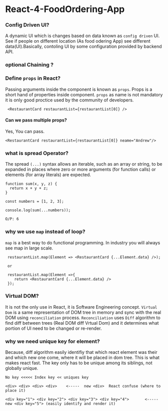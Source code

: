 # React-4-FoodOrdering-App

### Config Driven UI? 
A dynamic UI which is changes based on data known as `config driven` UI. See if people on different location (As food odering App) see different data(UI).Basically, contoling UI by some configuration provided by backend API.

### optional Chaining ?


### Define `props` in React?
Passing arguments inside the component is known as `props`. Props is a short hand of properties inside component. `props` as name is not mandatory it is only good proctice used by the community of developers.

```
 <RestaurantCard restaurantList={restaurantList[0]} />

```
#### Can we pass multiple props? 
Yes, You can pass.

```
<RestaurantCard restaurantList={restaurantList[0]} neame="Andrew"/>
```

### what is spread Operator?
The spread `(...)` syntax allows an iterable, such as an array or string, to be expanded in places where zero or more arguments (for function calls) or elements (for array literals) are expected.

```
function sum(x, y, z) {
  return x + y + z;
}

const numbers = [1, 2, 3];

console.log(sum(...numbers));

O/P: 6

```

### why we use `map` instead of loop?
`map` is a best way to do functional programming. In industry you will always see map in large scale.

```
 restaurantList.map(Element => <RestaurantCard {...Element.data} />);

 or

 restaurantList.map(Element =>{
    return <RestaurantCard {...Element.data} />
 });

```

### Virtual DOM? 
It is not the only use in React, it is Software Engineering concept. `Virtual Dom` is a same representation of DOM tree in memory and sync with the real DOM using `reconciliation` process.
`Reconciliation` uses `Diff` algorithm to find diff between trees (Real DOM diff Vrtual Dom) and it determines what portion of UI need to be changed or re-render.

### why we need unique key for element? 
Because, diff algorithm easily identifiy that which react element was their and which new one come, where it will be placed in dom tree. This is what makes react fast.
The key only has to be unique among its siblings, not globally unique.

`No key <<<<< Index key << uniques key`

```
<div> <div> <div> <div>    <-----  new <div>  React confuse (where to place it) 

<div key="1"> <div key="2"> <div key="3"> <div key="4">       <----- new <div key="5"> (easily identify and render it)

```

